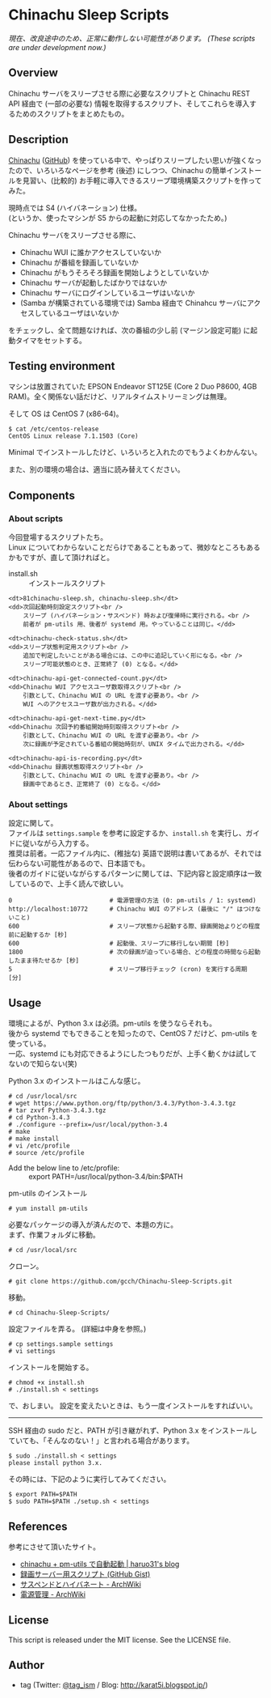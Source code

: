 # Chinachu Sleep Scripts
*現在、改良途中のため、正常に動作しない可能性があります。 (These scripts are under development now.)*

## Overview
Chinachu サーバをスリープさせる際に必要なスクリプトと Chinachu REST API 経由で (一部の必要な) 情報を取得するスクリプト、そしてこれらを導入するためのスクリプトをまとめたもの。


## Description
[Chinachu](https://chinachu.moe/) ([GitHub](https://github.com/kanreisa/Chinachu)) を使っている中で、やっぱりスリープしたい思いが強くなったので、いろいろなページを参考 (後述) にしつつ、Chinachu の簡単インストールを見習い、(比較的) お手軽に導入できるスリープ環境構築スクリプトを作ってみた。

現時点では S4 (ハイバネーション) 仕様。  
(というか、使ったマシンが S5 からの起動に対応してなかったため。)

Chinachu サーバをスリープさせる際に、

* Chinachu WUI に誰かアクセスしていないか
* Chinachu が番組を録画していないか
* Chinachu がもうそろそろ録画を開始しようとしていないか
* Chinachu サーバが起動したばかりではないか
* Chinachu サーバにログインしているユーザはいないか
* (Samba が構築されている環境では) Samba 経由で Chinahcu サーバにアクセスしているユーザはいないか

をチェックし、全て問題なければ、次の番組の少し前 (マージン設定可能) に起動タイマをセットする。


## Testing environment
マシンは放置されていた EPSON Endeavor ST125E (Core 2 Duo P8600, 4GB RAM)。全く関係ない話だけど、リアルタイムストリーミングは無理。

そして OS は CentOS 7 (x86-64)。

    $ cat /etc/centos-release
    CentOS Linux release 7.1.1503 (Core)

Minimal でインストールしたけど、いろいろと入れたのでもうよくわかんない。

また、別の環境の場合は、適当に読み替えてください。


## Components

### About scripts
今回登場するスクリプトたち。  
Linux についてわからないことだらけであることもあって、微妙なところもあるかもですが、直して頂ければと。
<dl>
    <dt>install.sh</dt>
    <dd>インストールスクリプト</dd>

    <dt>81chinachu-sleep.sh, chinachu-sleep.sh</dt>
    <dd>次回起動時刻設定スクリプト<br />
        スリープ (ハイバネーション・サスペンド) 時および復帰時に実行される。<br />
        前者が pm-utils 用、後者が systemd 用。やっていることは同じ。</dd>

    <dt>chinachu-check-status.sh</dt>
    <dd>スリープ状態判定用スクリプト<br />
        追加で判定したいことがある場合には、この中に追記していく形になる。<br />
        スリープ可能状態のとき、正常終了 (0) となる。</dd>

    <dt>chinachu-api-get-connected-count.py</dt>
    <dd>Chinachu WUI アクセスユーザ数取得スクリプト<br />
        引数として、Chinachu WUI の URL を渡す必要あり。<br />
        WUI へのアクセスユーザ数が出力される。</dd>

    <dt>chinachu-api-get-next-time.py</dt>
    <dd>Chinachu 次回予約番組開始時刻取得スクリプト<br />
        引数として、Chinachu WUI の URL を渡す必要あり。<br />
        次に録画が予定されている番組の開始時刻が、UNIX タイムで出力される。</dd>

    <dt>chinachu-api-is-recording.py</dt>
    <dd>Chinachu 録画状態取得スクリプト<br />
        引数として、Chinachu WUI の URL を渡す必要あり。<br />
        録画中であるとき、正常終了 (0) となる。</dd>

</dl>

### About settings
設定に関して。  
ファイルは ``settings.sample`` を参考に設定するか、``install.sh`` を実行し、ガイドに従いながら入力する。  
推奨は前者。一応ファイル内に、(稚拙な) 英語で説明は書いてあるが、それでは伝わらない可能性があるので、日本語でも。   
後者のガイドに従いながらするパターンに関しては、下記内容と設定順序は一致しているので、上手く読んで欲しい。

    0                           # 電源管理の方法 (0: pm-utils / 1: systemd)
    http://localhost:10772      # Chinachu WUI のアドレス (最後に "/" はつけないこと)
    600                         # スリープ状態から起動する際、録画開始よりどの程度前に起動するか [秒]
    600                         # 起動後、スリープに移行しない期間 [秒]
    1800                        # 次の録画が迫っている場合、どの程度の時間なら起動したまま待たせるか [秒]
    5                           # スリープ移行チェック (cron) を実行する周期 [分]


## Usage
環境によるが、Python 3.x は必須。pm-utils を使うならそれも。  
後から systemd でもできることを知ったので、CentOS 7 だけど、pm-utils を使っている。  
一応、systemd にも対応できるようにしたつもりだが、上手く動くかは試してないので知らない(笑)

Python 3.x のインストールはこんな感じ。

    # cd /usr/local/src
    # wget https://www.python.org/ftp/python/3.4.3/Python-3.4.3.tgz
    # tar zxvf Python-3.4.3.tgz
    # cd Python-3.4.3
    # ./configure --prefix=/usr/local/python-3.4
    # make
    # make install
    # vi /etc/profile
    # source /etc/profile

<dl>
    <dt>Add the below line to /etc/profile:</dt>
    <dd>export PATH=/usr/local/python-3.4/bin:$PATH</dd>
</dl>

pm-utils のインストール

    # yum install pm-utils

必要なパッケージの導入が済んだので、本題の方に。  
まず、作業フォルダに移動。

    # cd /usr/local/src

クローン。

    # git clone https://github.com/gcch/Chinachu-Sleep-Scripts.git

移動。

    # cd Chinachu-Sleep-Scripts/

設定ファイルを弄る。 (詳細は中身を参照。)

    # cp settings.sample settings
    # vi settings

インストールを開始する。

    # chmod +x install.sh
    # ./install.sh < settings

で、おしまい。
設定を変えたいときは、もう一度インストールをすればいい。

---

SSH 経由の sudo だと、PATH が引き継がれず、Python 3.x をインストールしていても、「そんなのない！」と言われる場合があります。

    $ sudo ./install.sh < settings
    please install python 3.x.

その時には、下記のように実行してみてください。

    $ export PATH=$PATH
    $ sudo PATH=$PATH ./setup.sh < settings


## References
参考にさせて頂いたサイト。
* [chinachu + pm-utils で自動起動 | haruo31's blog](http://haruo31.underthetree.jp/2013/09/04/chinachu-pm-utils-%E3%81%A7%E8%87%AA%E5%8B%95%E8%B5%B7%E5%8B%95/)
* [録画サーバー用スクリプト (GitHub Gist)](https://gist.github.com/jtwp470/ca92c6a7b3d1c819acdc)
* [サスペンドとハイバネート - ArchWiki](https://wiki.archlinuxjp.org/index.php/%E3%82%B5%E3%82%B9%E3%83%9A%E3%83%B3%E3%83%89%E3%81%A8%E3%83%8F%E3%82%A4%E3%83%90%E3%83%8D%E3%83%BC%E3%83%88)
* [電源管理 - ArchWiki](https://wiki.archlinuxjp.org/index.php/%E9%9B%BB%E6%BA%90%E7%AE%A1%E7%90%86)


## License
This script is released under the MIT license. See the LICENSE file.


## Author
* tag (Twitter: [@tag_ism](https://twitter.com/tag_ism "tag (@tag_ism) | Twitter") / Blog: http://karat5i.blogspot.jp/)
